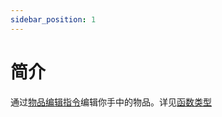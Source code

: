 ```yaml
---
sidebar_position: 1
---
```


# 简介

通过[物品编辑指令](../指令/物品编辑.md)编辑你手中的物品。详见[函数类型](../物品/物品编辑函数/函数类型.md)

